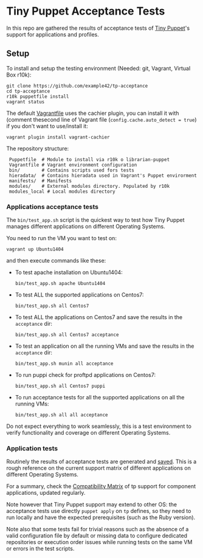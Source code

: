 # Tiny Puppet Acceptance Tests

In this repo are gathered the results of acceptance tests of [Tiny Puppet](http://www.tiny-puppet.com)'s support for applications and profiles.

## Setup

To install and setup the testing environment (Needed: git, Vagrant, Virtual Box r10k):

    git clone https://github.com/example42/tp-acceptance
    cd tp-acceptance
    r10k puppetfile install
    vagrant status

The default [Vagrantfile](https://github.com/example42/tp-playground/blob/master/Vagrantfile#L3) uses the cachier plugin, you can install it with (comment thesecond line of Vagrant file (```config.cache.auto_detect = true```) if you don't want to use/install it:

    vagrant plugin install vagrant-cachier

The repository structure:

     Puppetfile  # Module to install via r10k o librarian-puppet
     Vagrantfile # Vagrant environment configuration
     bin/        # Contains scripts used fors tests
     hieradata/  # Contains hieradata used in Vagrant's Puppet envirorment
     manifests/  # Manifests 
     modules/    # External modules directory. Populated by r10k
     modules_local # Local modules directory


### Applications acceptance tests

The ```bin/test_app.sh``` script is the quickest way to test how Tiny Puppet manages different applications on different Operating Systems.

You need to run the VM you want to test on:

    vagrant up Ubuntu1404

and then execute commands like these:

  - To test apache installation on Ubuntu1404:

    ```bin/test_app.sh apache Ubuntu1404```

  - To test ALL the supported applications on Centos7:

    ```bin/test_app.sh all Centos7```

  - To test ALL the applications on Centos7 and save the results in the ```acceptance``` dir:

    ```bin/test_app.sh all Centos7 acceptance```

  - To test an application on all the running VMs and save the results in the ```acceptance``` dir:

    ```bin/test_app.sh munin all acceptance```

  - To run puppi check for proftpd applications on Centos7:

    ```bin/test_app.sh all Centos7 puppi```

  - To run acceptance tests for all the supported applications on all the running VMs:

    ```bin/test_app.sh all all acceptance```


Do not expect everything to work seamlessly, this is a test environment to verify functionality and coverage on different Operating Systems. 


### Application tests 

Routinely the results of acceptance tests are generated and [saved](tests/app_summary.md). This is a rough reference on the current support matrix of different applications on different Operating Systems.

For a summary, check the [Compatibility Matrix](tests/app_summary.md) of tp support for component applications, updated regularly.

Note however that Tiny Puppet support may extend to other OS: the acceptance tests use directly ```puppet apply``` on ```tp``` defines, so they need to run locally and have the expected prerequisites (such as the Ruby version).

Note also that some tests fail for trivial reasons such as the absence of a valid configuration file by default or missing data to configure dedicated repositories or execution order issues while running tests on the same VM or errors in the test scripts.

